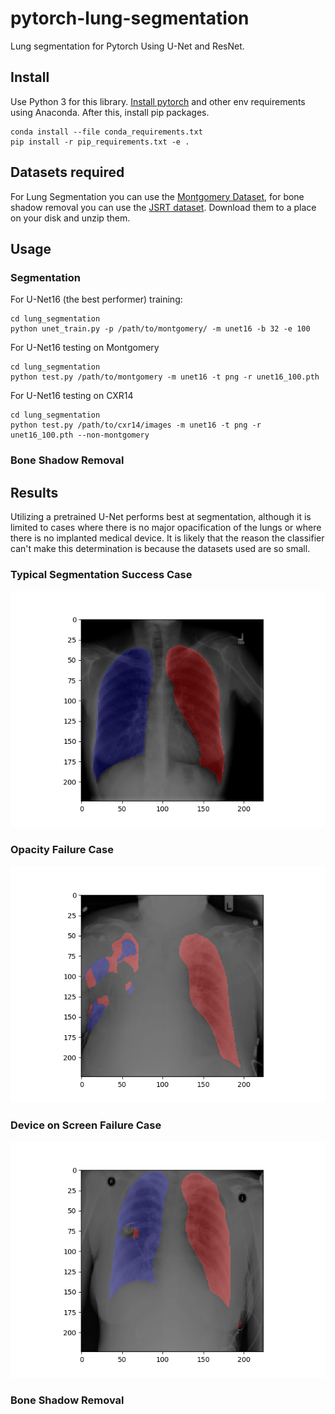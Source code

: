 # pytorch-lung-segmentation
Lung segmentation for Pytorch Using U-Net and ResNet.

## Install
Use Python 3 for this library. [Install pytorch](https://pytorch.org/#pip-install-pytorch)  and other env requirements using Anaconda. After this, install pip packages.

    conda install --file conda_requirements.txt
    pip install -r pip_requirements.txt -e .

## Datasets required
For Lung Segmentation you can use the [Montgomery Dataset](https://ceb.nlm.nih.gov/repositories/tuberculosis-chest-x-ray-image-data-sets/), for bone shadow removal
you can use the [JSRT dataset](http://db.jsrt.or.jp/eng.php). Download them
to a place on your disk and unzip them.

## Usage

### Segmentation
For U-Net16 (the best performer) training:

    cd lung_segmentation
    python unet_train.py -p /path/to/montgomery/ -m unet16 -b 32 -e 100

For U-Net16 testing on Montgomery

    cd lung_segmentation
    python test.py /path/to/montgomery -m unet16 -t png -r unet16_100.pth

For U-Net16 testing on CXR14

    cd lung_segmentation
    python test.py /path/to/cxr14/images -m unet16 -t png -r unet16_100.pth --non-montgomery

### Bone Shadow Removal

## Results
Utilizing a pretrained U-Net performs best at segmentation, although it is limited
to cases where there is no major opacification of the lungs or where there is no
implanted medical device. It is likely that the reason the classifier can't make
this determination is because the datasets used are so small.

### Typical Segmentation Success Case

![](segmentation_success.png)

### Opacity Failure Case

![](segmentation_opacification_failure.png)

### Device on Screen Failure Case

![](segmentation_device_failure.png)

### Bone Shadow Removal
